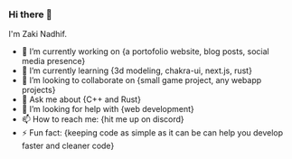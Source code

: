 ### Hi there 👋

I'm Zaki Nadhif.

- 🔭 I’m currently working on {a portofolio website, blog posts, social media presence}
- 🌱 I’m currently learning {3d modeling, chakra-ui, next.js, rust}
- 👯 I’m looking to collaborate on {small game project, any webapp projects}
- 💬 Ask me about {C++ and Rust}
- 🤔 I’m looking for help with {web development}
- 📫 How to reach me: {hit me up on discord}
- ⚡ Fun fact: {keeping code as simple as it can be can help you develop faster and cleaner code}
